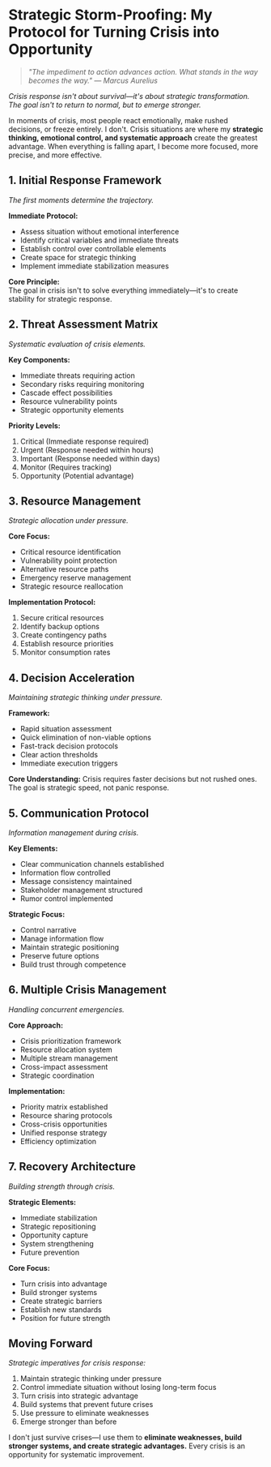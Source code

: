 # Strategic Storm-Proofing: My Protocol for Turning Crisis into Opportunity

> *"The impediment to action advances action. What stands in the way becomes the way." — Marcus Aurelius*

*Crisis response isn't about survival—it's about strategic transformation. The goal isn't to return to normal, but to emerge stronger.*

In moments of crisis, most people react emotionally, make rushed decisions, or freeze entirely. I don't. Crisis situations are where my **strategic thinking, emotional control, and systematic approach** create the greatest advantage. When everything is falling apart, I become more focused, more precise, and more effective.

## 1. Initial Response Framework

*The first moments determine the trajectory.*

**Immediate Protocol:**
- Assess situation without emotional interference
- Identify critical variables and immediate threats
- Establish control over controllable elements
- Create space for strategic thinking
- Implement immediate stabilization measures

**Core Principle:**  
The goal in crisis isn't to solve everything immediately—it's to create stability for strategic response.

## 2. Threat Assessment Matrix

*Systematic evaluation of crisis elements.*

**Key Components:**
- Immediate threats requiring action
- Secondary risks requiring monitoring
- Cascade effect possibilities
- Resource vulnerability points
- Strategic opportunity elements

**Priority Levels:**
1. Critical (Immediate response required)
2. Urgent (Response needed within hours)
3. Important (Response needed within days)
4. Monitor (Requires tracking)
5. Opportunity (Potential advantage)

## 3. Resource Management

*Strategic allocation under pressure.*

**Core Focus:**
- Critical resource identification
- Vulnerability point protection
- Alternative resource paths
- Emergency reserve management
- Strategic resource reallocation

**Implementation Protocol:**
1. Secure critical resources
2. Identify backup options
3. Create contingency paths
4. Establish resource priorities
5. Monitor consumption rates

## 4. Decision Acceleration

*Maintaining strategic thinking under pressure.*

**Framework:**
- Rapid situation assessment
- Quick elimination of non-viable options
- Fast-track decision protocols
- Clear action thresholds
- Immediate execution triggers

**Core Understanding:**
Crisis requires faster decisions but not rushed ones. The goal is strategic speed, not panic response.

## 5. Communication Protocol

*Information management during crisis.*

**Key Elements:**
- Clear communication channels established
- Information flow controlled
- Message consistency maintained
- Stakeholder management structured
- Rumor control implemented

**Strategic Focus:**
- Control narrative
- Manage information flow
- Maintain strategic positioning
- Preserve future options
- Build trust through competence

## 6. Multiple Crisis Management

*Handling concurrent emergencies.*

**Core Approach:**
- Crisis prioritization framework
- Resource allocation system
- Multiple stream management
- Cross-impact assessment
- Strategic coordination

**Implementation:**
- Priority matrix established
- Resource sharing protocols
- Cross-crisis opportunities
- Unified response strategy
- Efficiency optimization

## 7. Recovery Architecture

*Building strength through crisis.*

**Strategic Elements:**
- Immediate stabilization
- Strategic repositioning
- Opportunity capture
- System strengthening
- Future prevention

**Core Focus:**
- Turn crisis into advantage
- Build stronger systems
- Create strategic barriers
- Establish new standards
- Position for future strength

## Moving Forward

*Strategic imperatives for crisis response:*

1. Maintain strategic thinking under pressure
2. Control immediate situation without losing long-term focus
3. Turn crisis into strategic advantage
4. Build systems that prevent future crises
5. Use pressure to eliminate weaknesses
6. Emerge stronger than before

I don't just survive crises—I use them to **eliminate weaknesses, build stronger systems, and create strategic advantages.** Every crisis is an opportunity for systematic improvement.